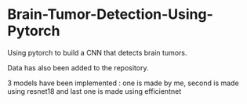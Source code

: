 # Brain-Tumor-Detection-Using-Pytorch

Using pytorch to build a CNN that detects brain tumors.

Data has also been added to the repository.

3 models have been implemented : one is made by me, second is made using resnet18 and last one is made using efficientnet
